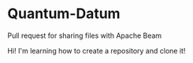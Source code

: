 # Quantum-Datum
Pull request for sharing files with Apache Beam

Hi!
I'm learning how to create a repository and clone it!

